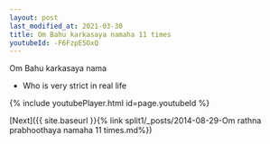 ```yaml
---
layout: post
last_modified_at: 2021-03-30
title: Om Bahu karkasaya namaha 11 times
youtubeId: -F6FzpE5OxQ
---
```

 
 
Om Bahu karkasaya nama 
 
 -  Who is very strict in real life 
 
  
 
  
 
 
 
 
 
 


{% include youtubePlayer.html id=page.youtubeId %}
 
[Next]({{ site.baseurl }}{% link  split1/_posts/2014-08-29-Om rathna prabhoothaya namaha 11 times.md%})
 
